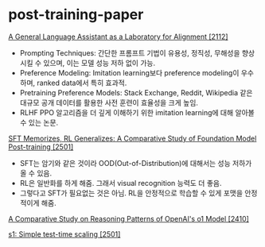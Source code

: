 # post-training-paper

[A General Language Assistant as a Laboratory for Alignment [2112]](https://arxiv.org/pdf/2112.00861)
- Prompting Techniques: 간단한 프롬프트 기법이 유용성, 정직성, 무해성을 향상시킬 수 있으며, 이는 모델 성능 저하 없이 가능.
- Preference Modeling: Imitation learning보다 preference modeling이 우수하며, ranked data에서 특히 효과적.
- Pretraining Preference Models: Stack Exchange, Reddit, Wikipedia 같은 대규모 공개 데이터를 활용한 사전 훈련이 효율성을 크게 높임.
- RLHF PPO 알고리즘을 더 깊게 이해하기 위한 imitation learning에 대해 알아볼 수 있는 논문.

[SFT Memorizes, RL Generalizes: A Comparative Study of Foundation Model Post-training [2501]](https://arxiv.org/pdf/2501.17161)
- SFT는 암기와 같은 것이라 OOD(Out-of-Distribution)에 대해서는 성능 저하가 올 수 있음.
- RL은 일반화를 하게 해줌. 그래서 visual recognition 능력도 더 좋음.
- 그렇다고 SFT가 필요없는 것은 아님. RL을 안정적으로 학습할 수 있게 포맷을 안정적이게 해줌.


[A Comparative Study on Reasoning Patterns of OpenAI's o1 Model [2410]](https://arxiv.org/pdf/2410.13639)

[s1: Simple test-time scaling [2501]](https://arxiv.org/abs/2501.19393)
